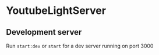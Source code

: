 # YoutubeLightServer

## Development server

Run `start:dev` or `start` for a dev server running on port 3000
